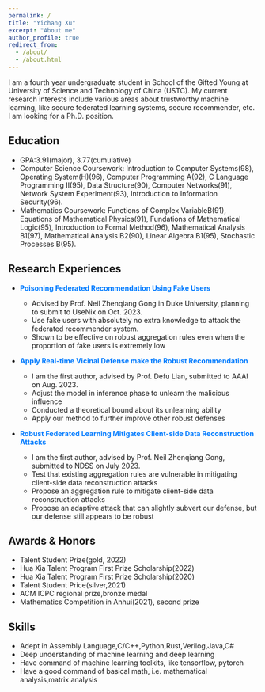 ```yaml
---
permalink: /
title: "Yichang Xu"
excerpt: "About me"
author_profile: true
redirect_from: 
  - /about/
  - /about.html
---
```


I am a fourth year undergraduate student in School of the Gifted Young at University of Science and Technology of China (USTC). My current research interests include various areas about trustworthy machine learning, like secure federated learning systems, secure recommender, etc. I am looking for a Ph.D. position.

## Education
* GPA:3.91(major), 3.77(cumulative)
* Computer Science Coursework:  Introduction to Computer Systems(98), Operating System(H)(96), Computer Programming A(92), C Language Programming II(95), Data Structure(90), Computer Networks(91), Network System Experiment(93), Introduction to Information Security(96).
* Mathematics Coursework:  Functions of Complex VariableB(91), Equations of Mathematical Physics(91), Fundations of Mathematical Logic(95), Introduction to Formal Method(96), Mathematical Analysis B1(97), Mathematical Analysis B2(90), Linear Algebra B1(95),  Stochastic Processes B(95).

## Research Experiences
* <span style="color: #007bff;"><b>Poisoning Federated Recommendation Using Fake Users</b></span>  
  * Advised by Prof. Neil Zhenqiang Gong in Duke University, planning to submit to UseNix on Oct. 2023.
  * Use fake users with absolutely no extra knowledge to attack the federated recommender system.
  * Shown to be effective on robust aggregation rules even when the proportion of fake users is extremely low

* <span style="color: #007bff;"><b>Apply Real-time Vicinal Defense make the Robust Recommendation</b></span>  
  * I am the first author, advised by Prof. Defu Lian, submitted to AAAI on Aug. 2023.
  * Adjust the model in inference phase to unlearn the malicious influence
  * Conducted a theoretical bound about its unlearning ability
  * Apply our method to further improve other robust defenses

* <span style="color: #007bff;"><b>Robust Federated Learning Mitigates Client-side Data Reconstruction Attacks</b></span>  
  * I am the first author, advised by Prof. Neil Zhenqiang Gong, submitted to NDSS on July 2023.
  * Test that existing aggregation rules are vulnerable in mitigating client-side data reconstruction attacks
  * Propose an aggregation rule to mitigate client-side data reconstruction attacks
  * Propose an adaptive attack that can slightly subvert our defense, but our defense still appears to be robust
  
## Awards & Honors
* Talent Student Prize(gold, 2022)
* Hua Xia Talent Program First Prize Scholarship(2022)
* Hua Xia Talent Program First Prize Scholarship(2020)
* Talent Student Price(silver,2021)
* ACM ICPC regional prize,bronze medal
* Mathematics Competition in Anhui(2021), second prize

## Skills
* Adept in Assembly Language,C/C++,Python,Rust,Verilog,Java,C#
* Deep understanding of machine learning and deep learning
* Have command of machine learning toolkits, like tensorflow, pytorch
* Have a good command of basical math, i.e. mathematical analysis,matrix analysis
